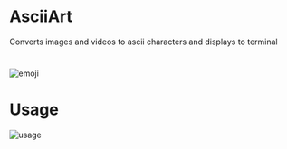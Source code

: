 # AsciiArt
Converts images and videos to ascii characters and displays to terminal
#
![emoji](https://user-images.githubusercontent.com/11508260/92060625-20fbf480-ed49-11ea-9eeb-d11c2a546e40.png)
# Usage
![usage](https://user-images.githubusercontent.com/11508260/92060945-f3637b00-ed49-11ea-86d9-3adb674ccdd7.png)

